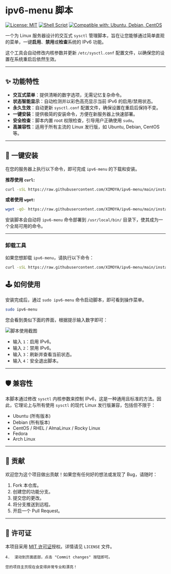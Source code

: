 # ipv6-menu 脚本

[![License: MIT](https://img.shields.io/badge/License-MIT-yellow.svg)](https://opensource.org/licenses/MIT)
[![Shell Script](https://img.shields.io/badge/language-Shell%20Script-blue.svg)](https://www.gnu.org/software/bash/)
[![Compatible with: Ubuntu, Debian, CentOS](https://img.shields.io/badge/Compatible%20with-Ubuntu%2C%20Debian%2C%20CentOS-orange.svg)](#兼容性)

一个为 Linux 服务器设计的交互式 `sysctl` 管理脚本，旨在让您能够通过简单直观的菜单，一键**启用**、**禁用**或**检查**系统的 IPv6 功能。

这个工具会自动修改内核参数并更新 `/etc/sysctl.conf` 配置文件，以确保您的设置在系统重启后依然生效。

---

## ✨ 功能特性

-   **交互式菜单**：提供清晰的数字选项，无需记忆复杂命令。
-   **状态智能显示**：自动检测并以彩色高亮显示当前 IPv6 的启用/禁用状态。
-   **永久生效**：自动更新 `sysctl.conf` 配置文件，确保设置在重启后保持不变。
-   **一键安装**：提供极简的安装命令，方便在新服务器上快速部署。
-   **安全检查**：脚本内置 root 权限检查，引导用户正确使用 `sudo`。
-   **高兼容性**：适用于所有主流的 Linux 发行版，如 Ubuntu, Debian, CentOS 等。

---

## 🚀 一键安装

在您的服务器上执行以下命令，即可完成 `ipv6-menu` 的下载和安装。

**推荐使用 `curl`:**
```bash
curl -sSL https://raw.githubusercontent.com/XIMOYA/ipv6-menu/main/install.sh | bash
```

**或者使用 `wget`:**
```bash
wget -qO- https://raw.githubusercontent.com/XIMOYA/ipv6-menu/main/install.sh | bash
```
安装脚本会自动将 `ipv6-menu` 命令部署到 `/usr/local/bin/` 目录下，使其成为一个全局可用的命令。

---

### 卸载工具

如果您想卸载 `ipv6-menu`，请执行以下命令：

```bash
curl -sSL https://raw.githubusercontent.com/XIMOYA/ipv6-menu/main/install.sh | bash -s uninstall
```

## 🕹️ 如何使用

安装完成后，通过 `sudo ipv6-menu` 命令启动脚本，即可看到操作菜单。

```bash
sudo ipv6-menu
```

您会看到类似下面的界面，根据提示输入数字即可：

![脚本使用截图]()

-   输入 `1`：启用 IPv6。
-   输入 `2`：禁用 IPv6。
-   输入 `3`：刷新并查看当前状态。
-   输入 `4`：安全退出脚本。

---

## 🛡️ 兼容性

本脚本通过修改 `sysctl` 内核参数来控制 IPv6，这是一种通用且标准的方法。因此，它理论上与所有使用 `sysctl` 的现代 Linux 发行版兼容，包括但不限于：

-   Ubuntu (所有版本)
-   Debian (所有版本)
-   CentOS / RHEL / AlmaLinux / Rocky Linux
-   Fedora
-   Arch Linux

---

## 🤝 贡献

欢迎您为这个项目做出贡献！如果您有任何好的想法或发现了 Bug，请随时：

1.  Fork 本仓库。
2.  创建您的功能分支。
3.  提交您的更改。
4.  将分支推送到远程。
5.  开启一个 Pull Request。

---

## 📄 许可证

本项目采用 [MIT 许可证](https://opensource.org/licenses/MIT)授权。详情请见 `LICENSE` 文件。
```
4.  滚动到页面底部，点击 "Commit changes" 按钮即可。

您的项目主页现在会变得非常专业和漂亮！
